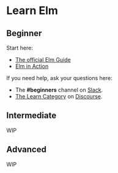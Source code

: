 # Learn Elm

## Beginner

Start here:

- [The official Elm Guide](https://guide.elm-lang.org/)
- [Elm in Action](https://www.manning.com/books/elm-in-action)

If you need help, ask your questions here:

- The **#beginners** channel on [Slack](https://elmlang.herokuapp.com/).
- [The Learn Category](https://discourse.elm-lang.org/t/the-learn-category/33) on [Discourse](https://discourse.elm-lang.org/).

## Intermediate

WIP

## Advanced

WIP
